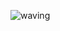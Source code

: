 ![waving](https://capsule-render.vercel.app/api?type=waving&height=300&text=Heart%20Knock&desc=2024%20AI%20Hackathon&fontAlign=50&fontAlignY=40&color=gradient&fontSize=50)
